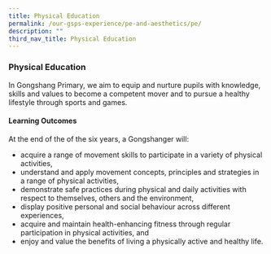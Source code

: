 ```yaml
---
title: Physical Education
permalink: /our-gsps-experience/pe-and-aesthetics/pe/
description: ""
third_nav_title: Physical Education
---
```

### **Physical Education**
In Gongshang Primary, we aim to equip and nurture pupils with knowledge, skills and values to become a competent mover and to pursue a healthy lifestyle through sports and games.

#### **Learning Outcomes**
At the end of the of the six years, a Gongshanger will: 

* acquire a range of movement skills to participate in a variety of physical activities, 
* understand and apply movement concepts, principles and strategies in a range of physical activities,
* demonstrate safe practices during physical and daily activities with respect to themselves, others and the environment,
* display positive personal and social behaviour across different experiences, 
* acquire and maintain health-enhancing fitness through regular participation in physical activities, and
* enjoy and value the benefits of living a physically active and healthy life.